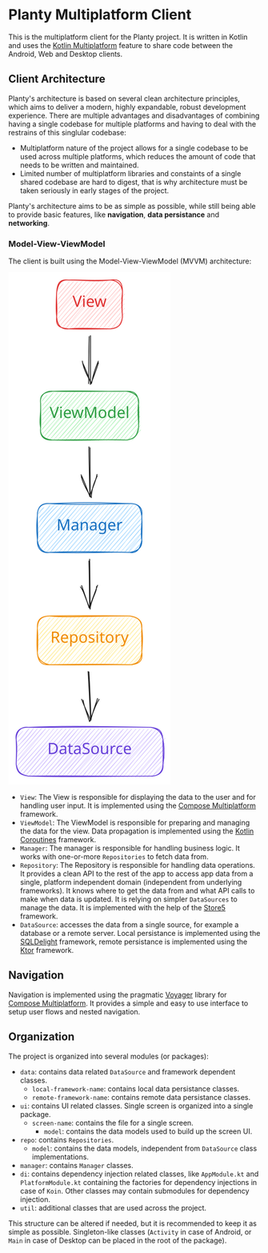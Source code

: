 # Planty Multiplatform Client

This is the multiplatform client for the Planty project. It is written in Kotlin and uses the [Kotlin Multiplatform](https://kotlinlang.org/docs/reference/multiplatform.html) feature to share code between the Android, Web and Desktop clients.

## Client Architecture

Planty's architecture is based on several clean architecture principles, which aims to deliver a modern, highly expandable, robust development experience. There are multiple advantages and disadvantages of combining having a single codebase for multiple platforms and having to deal with the restrains of this singlular codebase:

- Multiplatform nature of the project allows for a single codebase to be used across multiple platforms, which reduces the amount of code that needs to be written and maintained.
- Limited number of multiplatform libraries and constaints of a single shared codebase are hard to digest, that is why architecture must be taken seriously in early stages of the project.

Planty's architecture aims to be as simple as possible, while still being able to provide basic features, like **navigation**, **data persistance** and **networking**.

### Model-View-ViewModel

The client is built using the Model-View-ViewModel (MVVM) architecture:

![MVVM Diagram](assets/uml/mvvm-arch.svg)

- `View`: The View is responsible for displaying the data to the user and for handling user input. It is implemented using the [Compose Multiplatform](https://www.jetbrains.com/lp/compose-multiplatform/) framework.
- `ViewModel`: The ViewModel is responsible for preparing and managing the data for the view. Data propagation is implemented using the [Kotlin Coroutines](https://kotlinlang.org/docs/reference/coroutines-overview.html) framework.
- `Manager`: The manager is responsible for handling business logic. It works with one-or-more `Repositories` to fetch data from.
- `Repository`: The Repository is responsible for handling data operations. It provides a clean API to the rest of the app to access app data from a single, platform independent domain (independent from underlying frameworks). It knows where to get the data from and what API calls to make when data is updated. It is relying on simpler `DataSources` to manage the data. It is implemented with the help of the [Store5](https://github.com/MobileNativeFoundation/Store) framework.
- `DataSource`: accesses the data from a single source, for example a database or a remote server. Local persistance is implemented using the [SQLDelight](https://github.com/cashapp/sqldelight) framework, remote persistance is implemented using the [Ktor](https://ktor.io/) framework.

## Navigation

Navigation is implemented using the pragmatic [Voyager](https://github.com/adrielcafe/voyager) library for [Compose Multiplatform](https://www.jetbrains.com/lp/compose-multiplatform/). It provides a simple and easy to use interface to setup user flows and nested navigation.

## Organization

The project is organized into several modules (or packages):

- `data`: contains data related `DataSource` and framework dependent classes.
  - `local-framework-name`: contains local data persistance classes.
  - `remote-framework-name`: contains remote data persistance classes.
- `ui`: contains UI related classes. Single screen is organized into a single package.
  - `screen-name`: contains the file for a single screen.
    - `model`: contains the data models used to build up the screen UI.
- `repo`: contains `Repositories`.
  - `model`: contains the data models, independent from `DataSource` class implementations.
- `manager`: contains `Manager` classes.
- `di`: contains dependency injection related classes, like `AppModule.kt` and `PlatformModule.kt` containing the factories for dependency injections in case of `Koin`. Other classes may contain submodules for dependency injection.
- `util`: additional classes that are used across the project.

This structure can be altered if needed, but it is recommended to keep it as simple as possible. Singleton-like classes (`Activity` in case of Android, or `Main` in case of Desktop can be placed in the root of the package).
